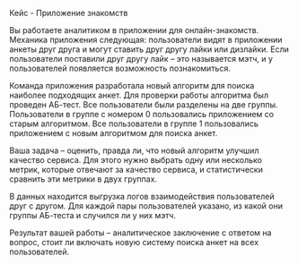 Кейс  - Приложение знакомств

Вы работаете аналитиком в приложении для онлайн-знакомств. Механика приложения следующая: пользователи видят в приложении анкеты друг друга и могут ставить друг другу лайки или дизлайки. Если пользователи поставили друг другу лайк – это называется мэтч, и у пользователей появляется возможность познакомиться.

Команда приложения разработала новый алгоритм для поиска наиболее подходящих анкет. Для проверки работы алгоритма был проведен АБ-тест. Все пользователи были разделены на две группы. Пользователи в группе с номером 0 пользовались приложением со старым алгоритмом. Все пользователи в группе 1 пользовались приложением с новым алгоритмом для поиска анкет.

Ваша задача – оценить, правда ли, что новый алгоритм улучшил качество сервиса. Для этого нужно выбрать одну или несколько метрик, которые отвечают за качество сервиса, и статистически сравнить эти метрики в двух группах.

В данных находится выгрузка логов взаимодействия пользователей друг с другом. Для каждой пары пользователей указано, из какой они группы АБ-теста и случился ли у них мэтч.

Результат вашей работы – аналитическое заключение с ответом на вопрос, стоит ли включать новую систему поиска анкет на всех пользователей.
